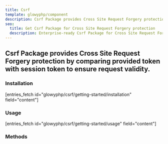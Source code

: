 ```yaml
---
title: Csrf
template: glowyphp/component
description: Csrf Package provides Cross Site Request Forgery protection by comparing provided token with session token to ensure request validity.
seo:
  title: Get Csrf Package for Cross Site Request Forgery protection
  description: Enterprise-ready Csrf Package for Cross Site Request Forgery protection
---
```


<h2 class="font-normal text-lg">
Csrf Package provides Cross Site Request Forgery protection by comparing provided token with session token to ensure request validity.
</h2>

### Installation

[entries_fetch id="glowyphp/csrf/getting-started/installation" field="content"]

### Usage

[entries_fetch id="glowyphp/csrf/getting-started/usage" field="content"]

### Methods
